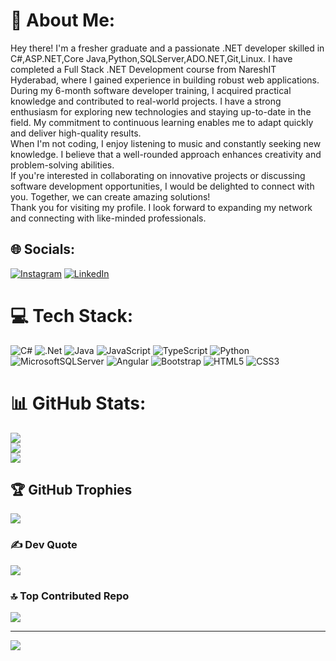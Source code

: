 # 💫 About Me:
Hey there! I'm a fresher graduate and a passionate .NET developer skilled in C#,ASP.NET,Core Java,Python,SQLServer,ADO.NET,Git,Linux. I have completed a  Full Stack .NET Development course from NareshIT Hyderabad, where I gained experience in building robust web applications.<br>During my 6-month software developer training, I acquired practical knowledge and contributed to real-world projects. I have a strong enthusiasm for exploring new technologies and staying up-to-date in the field. My commitment to continuous learning enables me to adapt quickly and deliver high-quality results.<br>When I'm not coding, I enjoy listening to music and constantly seeking new knowledge. I believe that a well-rounded approach enhances creativity and problem-solving abilities.<br>If you're interested in collaborating on innovative projects or discussing software development opportunities, I would be delighted to connect with you. Together, we can create amazing solutions!<br>Thank you for visiting my profile. I look forward to expanding my network and connecting with like-minded professionals.<br>


## 🌐 Socials:
[![Instagram](https://img.shields.io/badge/Instagram-%23E4405F.svg?logo=Instagram&logoColor=white)](https://www.instagram.com/mr_swpr45/) [![LinkedIn](https://img.shields.io/badge/LinkedIn-%230077B5.svg?logo=linkedin&logoColor=white)](https://www.linkedin.com/in/swpr45/) 

# 💻 Tech Stack:
![C#](https://img.shields.io/badge/c%23-%23239120.svg?style=for-the-badge&logo=c-sharp&logoColor=white) ![.Net](https://img.shields.io/badge/.NET-5C2D91?style=for-the-badge&logo=.net&logoColor=white) ![Java](https://img.shields.io/badge/java-%23ED8B00.svg?style=for-the-badge&logo=openjdk&logoColor=white) ![JavaScript](https://img.shields.io/badge/javascript-%23323330.svg?style=for-the-badge&logo=javascript&logoColor=%23F7DF1E) ![TypeScript](https://img.shields.io/badge/typescript-%23007ACC.svg?style=for-the-badge&logo=typescript&logoColor=white) ![Python](https://img.shields.io/badge/python-3670A0?style=for-the-badge&logo=python&logoColor=ffdd54) ![MicrosoftSQLServer](https://img.shields.io/badge/Microsoft%20SQL%20Server-CC2927?style=for-the-badge&logo=microsoft%20sql%20server&logoColor=white) ![Angular](https://img.shields.io/badge/angular-%23DD0031.svg?style=for-the-badge&logo=angular&logoColor=white) ![Bootstrap](https://img.shields.io/badge/bootstrap-%238511FA.svg?style=for-the-badge&logo=bootstrap&logoColor=white) ![HTML5](https://img.shields.io/badge/html5-%23E34F26.svg?style=for-the-badge&logo=html5&logoColor=white) ![CSS3](https://img.shields.io/badge/css3-%231572B6.svg?style=for-the-badge&logo=css3&logoColor=white) 
# 📊 GitHub Stats:
![](https://github-readme-stats.vercel.app/api?username=swpr45&theme=radical&hide_border=false&include_all_commits=false&count_private=false)<br/>
![](https://github-readme-streak-stats.herokuapp.com/?user=swpr45&theme=radical&hide_border=false)<br/>
![](https://github-readme-stats.vercel.app/api/top-langs/?username=swpr45&theme=radical&hide_border=false&include_all_commits=false&count_private=false&layout=compact)

## 🏆 GitHub Trophies
![](https://github-profile-trophy.vercel.app/?username=swpr45&theme=radical&no-frame=false&no-bg=true&margin-w=4)

### ✍️ Dev Quote
![](https://quotes-github-readme.vercel.app/api?type=horizontal&theme=radical)

### 🔝 Top Contributed Repo
![](https://github-contributor-stats.vercel.app/api?username=swpr45&limit=5&theme=dark&combine_all_yearly_contributions=true)

---
[![](https://visitcount.itsvg.in/api?id=swpr45&icon=0&color=0)](https://visitcount.itsvg.in)

<!-- Proudly created with GPRM ( https://gprm.itsvg.in ) -->
